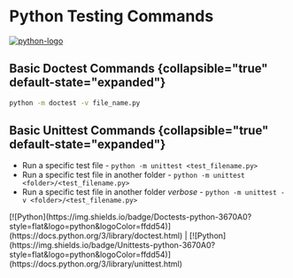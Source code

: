 # Python Testing Commands

[![python-logo](python-logo.png)](https://www.python.org/)

## Basic Doctest Commands {collapsible="true" default-state="expanded"}

```bash
python -m doctest -v file_name.py
```

## Basic Unittest Commands {collapsible="true" default-state="expanded"}

- Run a specific test file - `python -m unittest <test_filename.py>`
- Run a specific test file in another folder - `python -m unittest <folder>/<test_filename.py>`
- Run a specific test file in another folder _verbose_ - `python -m unittest -v <folder>/<test_filename.py>`

<seealso>
    [![Python](https://img.shields.io/badge/Doctests-python-3670A0?style=flat&logo=python&logoColor=ffdd54)](https://docs.python.org/3/library/doctest.html) |
[![Python](https://img.shields.io/badge/Unittests-python-3670A0?style=flat&logo=python&logoColor=ffdd54)](https://docs.python.org/3/library/unittest.html)
</seealso>